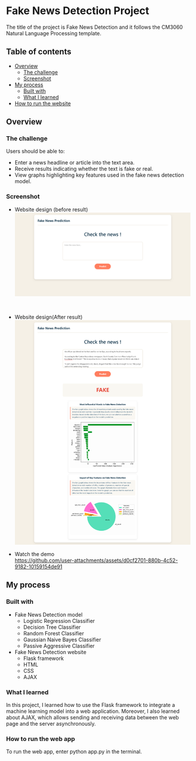 # Fake News Detection Project

The title of the project is Fake News Detection and it follows the CM3060 Natural Language Processing template.

## Table of contents

- [Overview](#overview)
  - [The challenge](#the-challenge)
  - [Screenshot](#screenshot)
- [My process](#my-process)
  - [Built with](#built-with)
  - [What I learned](#what-i-learned)
- [How to run the website](#how-to-run-the-web-app)
  


## Overview

### The challenge

Users should be able to:
- Enter a news headline or article into the text area.
- Receive results indicating whether the text is fake or real.
- View graphs highlighting key features used in the fake news detection model.

### Screenshot

- Website design (before result) <br>
![Website design before result preview](./website%20design/fake%20news%20detection%20before%20result.png)
<br>

- Website design(After result)<br>
![Website design after result preview](./website%20design/fake%20news%20detection%20after%20result.png)

- Watch the demo<br>
https://github.com/user-attachments/assets/d0cf2701-880b-4c52-9182-10159154de91

## My process

### Built with
- Fake News Detection model
  - Logistic Regression Classifier
  - Decision Tree Classifier
  - Random Forest Classifier
  - Gaussian Naive Bayes Classifier
  - Passive Aggressive Classifier
- Fake News Detection website
  - Flask framework
  - HTML
  - CSS
  - AJAX

### What I learned

In this project, I learned how to use the Flask framework to integrate a machine learning model into a web application. Moreover, I also learned about AJAX, which allows sending and receiving data between the web page and the server asynchronously.

### How to run the web app

To run the web app, enter python app.py in the terminal.




